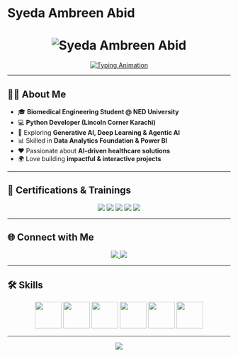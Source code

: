 # Syeda Ambreen Abid

<h1 align="center">
  <img src="https://readme-typing-svg.herokuapp.com?font=Dancing+Script&weight=700&size=60&pause=1000&color=FF00FF&center=true&vCenter=true&width=700&lines=Syeda+Ambreen+Abid" alt="Syeda Ambreen Abid" />
</h1>

<p align="center">
  <a href="https://github.com/Syeda-Ambreen-Abid">
    <img src="https://readme-typing-svg.herokuapp.com?font=Roboto+Slab&weight=700&size=31&pause=600&color=014D4E&center=true&vCenter=true&width=700&lines=Biomedical+Engineer+%7C+Python+Developer;AI+Enthusiast+%7C+Agentic+AI+Learner;Generative+AI+%26+Deep+Learning+Explorer;Aspiring+Data Analyst | Power BI Enthusiast" alt="Typing Animation">
  </a>
</p>

---

## 👩‍💻 About Me  
- 🎓 **Biomedical Engineering Student @ NED University**  
- 💻 **Python Developer (Lincoln Corner Karachi)**  
- 🧠 Exploring **Generative AI, Deep Learning & Agentic AI**  
- 📊 Skilled in **Data Analytics Foundation & Power BI**  
- ❤️ Passionate about **AI-driven healthcare solutions**  
- 🌍 Love building **impactful & interactive projects**  

---

## 📜 Certifications & Trainings  

<p align="center">
  <img src="https://img.shields.io/badge/Biomedical%20Engineering-NED%20University-000000?style=for-the-badge&logo=graduated&logoColor=FF0000" />
  <img src="https://img.shields.io/badge/Python%20Programming-Lincoln%20Corner%20Karachi-1E90FF?style=for-the-badge&logo=python&logoColor=FFFFFF" />
  <img src="https://img.shields.io/badge/Generative%20AI%20%26%20Deep%20Learning-Saylani%20Mass%20IT-FF0000?style=for-the-badge&logo=openai&logoColor=000000" />
  <img src="https://img.shields.io/badge/Agentic%20AI-Saylani%20Mass%20IT-000000?style=for-the-badge&logo=ai&logoColor=1E90FF" />
  <img src="https://img.shields.io/badge/Data%20Analytics-Bano%20Qabil-1E90FF?style=for-the-badge&logo=powerbi&logoColor=FFB900" />
</p>

---

## 🌐 Connect with Me  

<p align="center">
  <a href="mailto:scabid06l@gmail.com">
    <img src="https://img.shields.io/badge/-Email-000000?style=for-the-badge&logo=gmail&logoColor=FF0000">
  </a>
  <a href="https://www.linkedin.com/in/syeda-ambreen-abid-3507322a3">
    <img src="https://img.shields.io/badge/LinkedIn-000000?style=for-the-badge&logo=linkedin&logoColor=1E90FF">
  </a>
</p>

---

## 🛠 Skills

<p align="center">
  <img src="https://cdn.jsdelivr.net/gh/devicons/devicon/icons/python/python-original.svg" width="60" />
  <img src="https://cdn.educba.com/academy/wp-content/uploads/2020/01/Deep-Learning.jpg" width="60" />
  <img src="https://encrypted-tbn0.gstatic.com/images?q=tbn:ANd9GcQreBNASZVyRbrzKbBF75VPZeSAm3KS8_tp2A&s" width="60" />
  <img src="https://encrypted-tbn0.gstatic.com/images?q=tbn:ANd9GcRdz6YodKm5f6f3uOVf69tUpuYOt7_94HUAfg&s" width="60" />
  <img src="https://pub-e93d5c9fdf134c89830082377f6df465.r2.dev/2025/01/Generative-AI-edited.webp" width="60" />
  <img src="https://encrypted-tbn0.gstatic.com/images?q=tbn:ANd9GcRzjfBrmgqGx1J5e7OZDHtuJ4PNNUXwgIFugw&s" width="60" />
</p>

---

<!-- Footer -->
<p align="center">
  <img src="https://capsule-render.vercel.app/api?type=waving&color=0:1E90FF,50:000000,100:FF0000&height=120&section=footer" />
</p>

